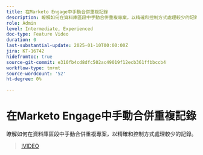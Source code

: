```yaml
---
title: 在Marketo Engage中手動合併重複記錄
description: 瞭解如何在資料庫區段中手動合併重複專案，以精確和控制方式處理較少的記錄。
role: Admin
level: Intermediate, Experienced
doc-type: Feature Video
duration: 0
last-substantial-update: 2025-01-10T00:00:00Z
jira: KT-16742
hidefromtoc: true
source-git-commit: e310fb4cd8dfc502ac49019f12ecb361ffbbccb4
workflow-type: tm+mt
source-wordcount: '52'
ht-degree: 0%

---
```



# 在Marketo Engage中手動合併重複記錄

瞭解如何在資料庫區段中手動合併重複專案，以精確和控制方式處理較少的記錄。

>[!VIDEO](https://video.tv.adobe.com/v/3429491/?learn=on&enablevpops)
